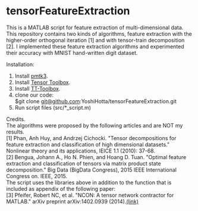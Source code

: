 # tensorFeatureExtraction
This is a MATLAB script for feature extraction of multi-dimensional data.
This repository contains two kinds of algorithms, feature extraction with the higher-order orthogonal iteration [1] and with tensor-train decomposition [2]. 
I implemented these feature extraction algorithms and experimented their accuracy with MNIST hand-written digit dataset. 

Installation:  
1. Install [pmtk3](https://github.com/probml/pmtk3).  
2. Install [Tensor Toolbox](http://www.sandia.gov/~tgkolda/TensorToolbox/).  
3. Install [TT-Toolbox](https://github.com/oseledets/TT-Toolbox).
4. clone our code:  
$git clone git@github.com:YoshiHotta/tensorFeatureExtraction.git  
5. Run script files (src/*_script.m)  

Credits.  
The algorithms were proposed by the following articles and are NOT my results.  
[1] Phan, Anh Huy, and Andrzej Cichocki. "Tensor decompositions for feature extraction and classification of high dimensional datasets." Nonlinear theory and its applications, IEICE 1.1 (2010): 37-68.    
[2] Bengua, Johann A., Ho N. Phien, and Hoang D. Tuan. "Optimal feature extraction and classification of tensors via matrix product state decomposition." Big Data (BigData Congress), 2015 IEEE International Congress on. IEEE, 2015.   
The script uses the libraries above in addition to the function that is included as appendix of the following paper:  
[3] Pfeifer, Robert NC, et al. "NCON: A tensor network contractor for MATLAB." arXiv preprint arXiv:1402.0939 (2014).[(link)](https://arxiv.org/abs/1402.0939)   

